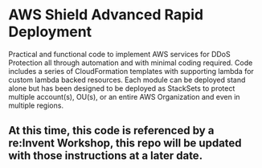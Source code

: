 # AWS Shield Advanced Rapid Deployment
Practical and functional code to implement AWS services for DDoS Protection all through automation and with minimal coding required.
Code includes a series of CloudFormation templates with supporting lambda for custom lambda backed resources.  Each module can be deployed stand alone but
has been designed to be deployed as StackSets to protect multiple account(s), OU(s), or an entire AWS Organization and even in multiple regions.

## At this time, this code is referenced by a re:Invent Workshop, this repo will be updated with those instructions at a later date.